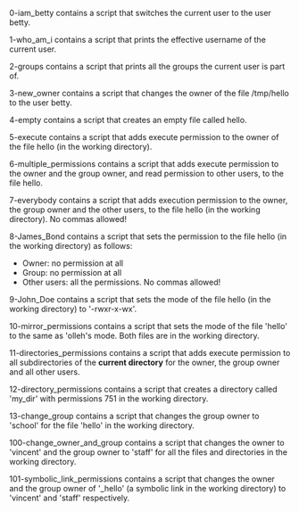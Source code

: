 0-iam_betty contains a script that switches the current user to the user betty.

1-who_am_i contains a script that prints the effective username of the current user.

2-groups contains a script that prints all the groups the current user is part of.

3-new_owner contains a script that changes the owner of the file /tmp/hello to the user betty.

4-empty contains a script that creates an empty file called hello.

5-execute contains a script that adds execute permission to the owner of the file hello (in the working directory).

6-multiple_permissions contains a script that adds execute permission to the owner and the group owner, and read permission to other users, to the file hello.

7-everybody contains a script that adds execution permission to the owner, the group owner and the other users, to the file hello (in the working directory). No commas allowed!

8-James_Bond contains a script that sets the permission to the file hello (in the working directory) as follows:
- Owner: no permission at all
- Group: no permission at all
- Other users: all the permissions.
No commas allowed!

9-John_Doe contains a script that sets the mode of the file hello (in the working directory) to '-rwxr-x-wx'.

10-mirror_permissions contains a script that sets the mode of the file 'hello' to the same as 'olleh's mode. Both files are in the working directory.

11-directories_permissions contains a script that adds execute permission to all subdirectories of the **current directory** for the owner, the group owner and all other users.

12-directory_permissions contains a script that creates a directory called 'my_dir' with permissions 751 in the working directory.

13-change_group contains a script that changes the group owner to 'school' for the file 'hello' in the working directory.

100-change_owner_and_group contains a script that changes the owner to 'vincent' and the group owner to 'staff' for all the files and directories in the working directory.

101-symbolic_link_permissions contains a script that changes the owner and the group owner of '\_hello' (a symbolic link in the working directory) to 'vincent' and 'staff' respectively.
